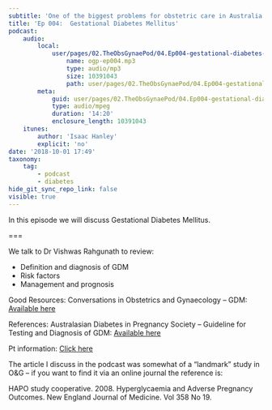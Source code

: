 ```yaml
---
subtitle: 'One of the biggest problems for obstetric care in Australia'
title: 'Ep 004:  Gestational Diabetes Mellitus'
podcast:
    audio:
        local:
            user/pages/02.TheObsGynaePod/04.Ep004-gestational-diabetes-mellitus/ogp-ep004.mp3:
                name: ogp-ep004.mp3
                type: audio/mp3
                size: 10391043
                path: user/pages/02.TheObsGynaePod/04.Ep004-gestational-diabetes-mellitus/ogp-ep004.mp3
        meta:
            guid: user/pages/02.TheObsGynaePod/04.Ep004-gestational-diabetes-mellitus/ogp-ep004.mp3
            type: audio/mpeg
            duration: '14:20'
            enclosure_length: 10391043
    itunes:
        author: 'Isaac Hanley'
        explicit: 'no'
date: '2018-10-01 17:49'
taxonomy:
    tag:
        - podcast
        - diabetes
hide_git_sync_repo_link: false
visible: true
---
```


In this episode we will discuss Gestational Diabetes Mellitus.

===

We talk to Dr Vishwas Rahgunath to review:
* Definition and diagnosis of GDM
* Risk factors
* Management and prognosis

Good Resources:
Conversations in Obstetrics and Gynaecology – GDM: [Available here](https://cog.podbean.com/e/cog2-gestational-diabetes/)

References:
Australasian Diabetes in Pregnancy Society – Guideline for Testing and Diagnosis of GDM: [Available here](https://adips.org/downloads/2014ADIPSGDMGuidelinesV18.11.2014_000.pdf)

Pt information: [Click here](https://adips.org/resources-pregnancy-and-diabetes.asp)

The article I discuss in the podcast was somewhat of a “landmark” study in O&G – if you want to find it via an online journal the reference is:

HAPO study cooperative. 2008. Hyperglycaemia and Adverse Pregnancy Outcomes. New England Journal of Medicine. Vol 358 No 19.